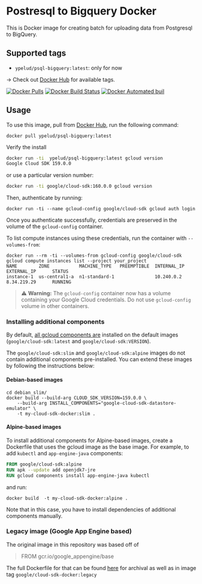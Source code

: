 # Postresql to Bigquery Docker

This is Docker image for creating batch for uploading data from Postgresql to BigQuery.

## Supported tags

* `ypelud/psql-bigquery:latest`: only for now

&rarr; Check out [Docker Hub](https://hub.docker.com/r/ypelud/psql-bigquery/tags/) for available tags.

[![Docker Pulls](https://img.shields.io/docker/pulls/ypelud/psql-bigquery.svg)]()
[![Docker Build Status](https://img.shields.io/docker/build/ypelud/psql-bigquery.svg)]()
[![Docker Automated buil](https://img.shields.io/docker/automated/ypelud/psql-bigquery.svg)]()

## Usage

To use this image, pull from [Docker Hub](https://hub.docker.com/r/ypelud/psql-bigquery/), run the following command:


```
docker pull ypelud/psql-bigquery:latest
```

Verify the install

```bash
docker run -ti  ypelud/psql-bigquery:latest gcloud version
Google Cloud SDK 159.0.0
```

or use a particular version number:

```bash
docker run -ti google/cloud-sdk:160.0.0 gcloud version
```

Then, authenticate by running:

```
docker run -ti --name gcloud-config google/cloud-sdk gcloud auth login
```

Once you authenticate successfully, credentials are preserved in the volume of
the `gcloud-config` container.

To list compute instances using these credentials, run the container with
`--volumes-from`:

```
docker run --rm -ti --volumes-from gcloud-config google/cloud-sdk gcloud compute instances list --project your_project
NAME        ZONE           MACHINE_TYPE   PREEMPTIBLE  INTERNAL_IP  EXTERNAL_IP      STATUS
instance-1  us-central1-a  n1-standard-1               10.240.0.2   8.34.219.29      RUNNING
```

> :warning: **Warning:** The `gcloud-config` container now has a volume
> containing your Google Cloud credentials. Do not use `gcloud-config` volume in
> other containers.

### Installing additional components

By default, [all gcloud components
are](https://cloud.google.com/sdk/downloads#apt-get) installed on the default
images (`google/cloud-sdk:latest` and `google/cloud-sdk:VERSION`).

The `google/cloud-sdk:slim` and `google/cloud-sdk:alpine` images do not contain
additional components pre-installed. You can extend these images by following
the instructions below:

#### Debian-based images

```
cd debian_slim/
docker build --build-arg CLOUD_SDK_VERSION=159.0.0 \
    --build-arg INSTALL_COMPONENTS="google-cloud-sdk-datastore-emulator" \
    -t my-cloud-sdk-docker:slim .
```

#### Alpine-based images

To install additional components for Alpine-based images, create a Dockerfile
that uses the gcloud image as the base image. For example, to add `kubectl` and
`app-engine-java` components:

```Dockerfile
FROM google/cloud-sdk:alpine
RUN apk --update add openjdk7-jre
RUN gcloud components install app-engine-java kubectl
```

and run:

```
docker build  -t my-cloud-sdk-docker:alpine .
```

Note that in this case, you have to install dependencies of additional
components manually.

### Legacy image (Google App Engine based)

The original image in this repository was based off of 

> FROM gcr.io/google_appengine/base

The full Dockerfile for that can be found
[here](google_appengine_base/Dockerfile) for archival as well as in image tag
`google/cloud-sdk-docker:legacy`
